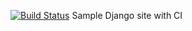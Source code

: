 [![Build Status](https://drone.io/github.com/arthuroliveira/django-ci/status.png)](https://drone.io/github.com/arthuroliveira/django-ci/latest)
Sample Django site with CI
